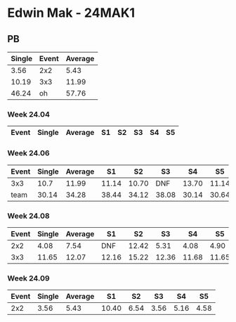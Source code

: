 # Edwin Mak - 24MAK1

## PB
|Single|Event|Average|
|----|----|----|
|3.56|2x2|5.43|
|10.19|3x3|11.99|
|46.24|oh|57.76|
### Week 24.04
|Event|Single|Average|S1|S2|S3|S4|S5|
|-----|-------|------|--|--|--|--|--|
### Week 24.06
|Event|Single|Average|S1|S2|S3|S4|S5|
|-----|-------|------|--|--|--|--|--|
|3x3|10.7|11.99|11.14|10.70|DNF|13.70|11.14|
|team|30.14|34.28|38.44|34.12|38.08|30.14|30.64|
### Week 24.08
|Event|Single|Average|S1|S2|S3|S4|S5|
|-----|-------|------|--|--|--|--|--|
|2x2|4.08|7.54|DNF|12.42|5.31|4.08|4.90|
|3x3|11.65|12.07|12.16|15.22|12.36|11.68|11.65|
### Week 24.09
|Event|Single|Average|S1|S2|S3|S4|S5|
|-----|-------|------|--|--|--|--|--|
|2x2|3.56|5.43|10.40|6.54|3.56|5.16|4.58|
